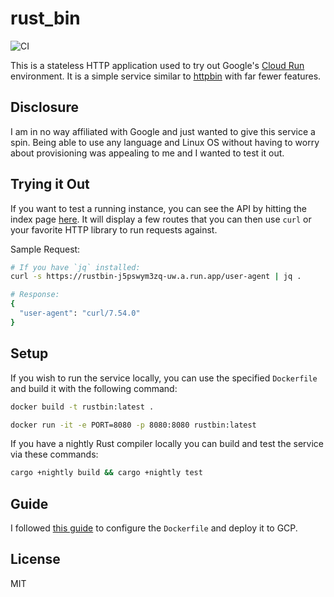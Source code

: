 # rust_bin
![CI](https://github.com/gsquire/rust_bin/workflows/CI/badge.svg)

This is a stateless HTTP application used to try out Google's [Cloud Run](https://cloud.google.com/run)
environment. It is a simple service similar to [httpbin](https://httpbin.org/) with far fewer
features.

## Disclosure
I am in no way affiliated with Google and just wanted to give this service a spin. Being able to use
any language and Linux OS without having to worry about provisioning was appealing to me and I wanted
to test it out.

## Trying it Out
If you want to test a running instance, you can see the API by hitting the index page
[here](https://rustbin-j5pswym3zq-uw.a.run.app/). It will display a few routes that you can then
use `curl` or your favorite HTTP library to run requests against.

Sample Request:

```sh
# If you have `jq` installed:
curl -s https://rustbin-j5pswym3zq-uw.a.run.app/user-agent | jq .

# Response:
{
  "user-agent": "curl/7.54.0"
}
```

## Setup
If you wish to run the service locally, you can use the specified `Dockerfile` and build it with the
following command:

```sh
docker build -t rustbin:latest .
```

```sh
docker run -it -e PORT=8080 -p 8080:8080 rustbin:latest
```

If you have a nightly Rust compiler locally you can build and test the service via these commands:

```sh
cargo +nightly build && cargo +nightly test
```

## Guide
I followed [this guide](https://cloud.google.com/run/docs/quickstarts/build-and-deploy) to configure
the `Dockerfile` and deploy it to GCP.

## License
MIT
